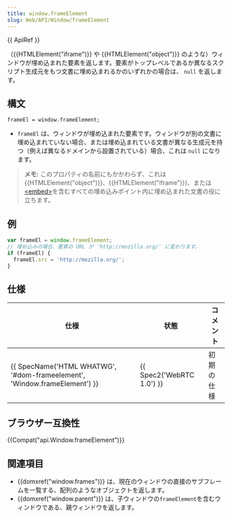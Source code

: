 ```yaml
---
title: window.frameElement
slug: Web/API/Window/frameElement
---
```


{{ ApiRef }}

（{{HTMLElement("iframe")}} や {{HTMLElement("object")}} のような）ウィンドウが埋め込まれた要素を返します。要素がトップレベルであるか異なるスクリプト生成元をもつ文書に埋め込まれるかのいずれかの場合は、 `null` を返します。

## 構文

```
frameEl = window.frameElement;
```

- `frameEl` は、ウィンドウが埋め込まれた要素です。ウィンドウが別の文書に埋め込まれていない場合、または埋め込まれている文書が異なる生成元を持つ（例えば異なるドメインから設置されている）場合、これは `null` になります。

> **メモ:** このプロパティの名前にもかかわらず、これは{{HTMLElement("object")}}、{{HTMLElement("iframe")}}、または [\<embed>](/ja/docs/Web/HTML/Element/embed)を含むすべての埋め込みポイント内に埋め込まれた文書の役に立ちます。

## 例

```js
var frameEl = window.frameElement;
// 埋め込みの場合、要素の URL が 'http://mozilla.org/' に変わります。
if (frameEl) {
  frameEl.src = 'http://mozilla.org/';
}
```

## 仕様

| 仕様                                                                                             | 状態                             | コメント   |
| ------------------------------------------------------------------------------------------------ | -------------------------------- | ---------- |
| {{ SpecName('HTML WHATWG', '#dom-frameelement', 'Window.frameElement') }} | {{ Spec2('WebRTC 1.0') }} | 初期の仕様 |

## ブラウザー互換性

{{Compat("api.Window.frameElement")}}

## 関連項目

- {{domxref("window.frames")}} は、現在のウィンドウの直接のサブフレームを一覧する、配列のようなオブジェクトを返します。
- {{domxref("window.parent")}} は、子ウィンドウの`frameElement`を含むウィンドウである、親ウィンドウを返します。
